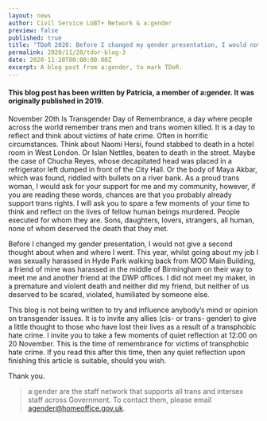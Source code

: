 ```yaml
---
layout: news
author: Civil Service LGBT+ Network & a:gender
preview: false
published: true
title: "TDoR 2020: Before I changed my gender presentation, I would not give a second thought about when and where I went."
permalink: 2020/11/20/tdor-blog-3
date: 2020-11-20T00:00:00.00Z
excerpt: A blog post from a:gender, to mark TDoR.
---
```


#### This blog post has been written by Patricia, a member of a:gender. It was originally published in 2019. 

November 20th Is Transgender Day of Remembrance, a day where people across the world remember trans men and trans women killed. It is a day to reflect and think about victims of hate crime. Often in horrific circumstances. Think about Naomi Hersi, found stabbed to death in a hotel room in West London. Or Islan Nettles, beaten to death in the street. Maybe the case of Chucha Reyes, whose decapitated head was placed in a refrigerator left dumped in front of the City Hall. Or the body of Maya Akbar, which was found, riddled with bullets on a river bank. As a proud trans woman, I would ask for your support for me and my community, however, if you are reading these words, chances are that you probably already support trans rights. I will ask you to spare a few moments of your time to think and reflect on the lives of fellow human beings murdered. People executed for whom they are. Sons, daughters, lovers, strangers, all human, none of whom deserved the death that they met.

Before I changed my gender presentation, I would not give a second thought about when and where I went. This year, whilst going about my job I was sexually harassed in Hyde Park walking back from MOD Main Building, a friend of mine was harassed in the middle of Birmingham on their way to meet me and another friend at the DWP offices. I did not meet my maker, in a premature and violent death and neither did my friend, but neither of us deserved to be scared, violated, humiliated by someone else. 

This blog is not being written to try and influence anybody’s mind or opinion on transgender issues. It is to invite any allies (cis- or trans- gender) to give a little thought to those who have lost their lives as a result of a transphobic hate crime. I invite you to take a few moments of quiet reflection at 12:00 on 20 November. This is the time of remembrance for victims of transphobic hate crime. If you read this after this time, then any quiet reflection upon finishing this article is suitable, should you wish.

Thank you.

> a:gender are the staff network that supports all trans and intersex staff across Government. To contact them, please email [agender@homeoffice.gov.uk](mailto:agender@homeoffice.gov.uk).
